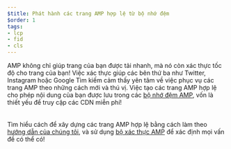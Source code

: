 ```yaml
---
$title: Phát hành các trang AMP hợp lệ từ bộ nhớ đệm
$order: 1
tags:
- lcp
- fid
- cls
---
```


AMP không chỉ giúp trang của bạn được tải nhanh, mà nó còn xác thực tốc độ cho trang của bạn! Việc xác thực giúp các bên thứ ba như Twitter, Instagram hoặc Google Tìm kiếm cảm thấy yên tâm về việc phục vụ các trang AMP theo những cách mới và thú vị. Việc tạo các trang AMP hợp lệ cho phép nội dung của bạn được lưu trong các [bộ nhớ đệm AMP](https://amp.dev/documentation/guides-and-tutorials/learn/amp-caches-and-cors/how_amp_pages_are_cached/#what-amp-caches-are-available?), vốn là thiết yếu để truy cập các CDN miễn phí!<br> <br><br> Tìm hiểu cách để xây dựng các trang AMP hợp lệ bằng cách làm theo [hướng dẫn của chúng tôi](https://amp.dev/documentation/guides-and-tutorials/learn/validation-workflow/validate_amp/), và sử dụng [bộ xác thực AMP](http://validator.amp.dev/#url=%24%7BURL%7D) để xác định mọi vấn đề có thể có!
